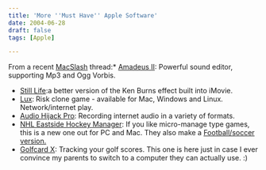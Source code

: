 ```yaml
---
title: 'More ''Must Have'' Apple Software'
date: 2004-06-28
draft: false
tags: [Apple]

---
```


From a recent [MacSlash](http://www.macslash.com) thread:*   [Amadeus II](http://www.hairersoft.com/Amadeus.html): Powerful sound editor, supporting Mp3 and Ogg Vorbis.
*   [Still Life](http://www.grantedsw.com/still-life/):a better version of the Ken Burns effect built into iMovie.
*   [Lux](http://www.sillysoft.net/): Risk clone game - available for Mac, Windows and Linux. Network/internet play.
*   [Audio Hijack Pro](http://www.rogueamoeba.com/): Recording internet audio in a variety of formats.
*   [NHL Eastside Hockey Manager](http://www.sigames.com/softography.php?type=view&id=14): If you like micro-manage type games, this is a new one out for PC and Mac. They also make a [Football/soccer version.](http://www.sigames.com/downloads.php?type=game&id=13)
*   [Golfcard X](http://www.versiontracker.com/dyn/moreinfo/macosx/17554): Tracking your golf scores. This one is here just in case I ever convince my parents to switch to a computer they can actually use. :)